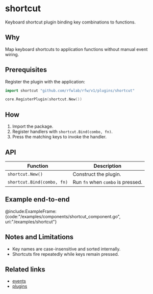 # shortcut

Keyboard shortcut plugin binding key combinations to functions.

## Why

Map keyboard shortcuts to application functions without manual event wiring.

## Prerequisites

Register the plugin with the application:

```go
import shortcut "github.com/rfwlab/rfw/v1/plugins/shortcut"

core.RegisterPlugin(shortcut.New())
```

## How

1. Import the package.
2. Register handlers with `shortcut.Bind(combo, fn)`.
3. Press the matching keys to invoke the handler.

## API

| Function | Description |
| --- | --- |
| `shortcut.New()` | Construct the plugin. |
| `shortcut.Bind(combo, fn)` | Run `fn` when `combo` is pressed. |

## Example end-to-end

@include:ExampleFrame:{code:"/examples/components/shortcut_component.go", uri:"/examples/shortcut"}

## Notes and Limitations

- Key names are case-insensitive and sorted internally.
- Shortcuts fire repeatedly while keys remain pressed.

## Related links

- [events](events)
- [plugins](plugins)
